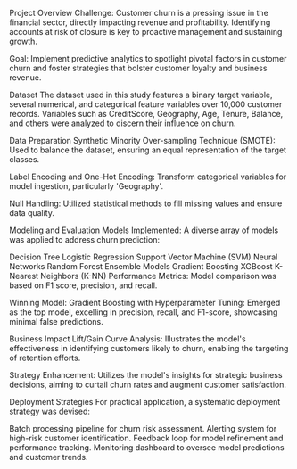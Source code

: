 Project Overview
Challenge: Customer churn is a pressing issue in the financial sector, directly impacting revenue and profitability. Identifying accounts at risk of closure is key to proactive management and sustaining growth.

Goal: Implement predictive analytics to spotlight pivotal factors in customer churn and foster strategies that bolster customer loyalty and business revenue.


Dataset
The dataset used in this study features a binary target variable, several numerical, and categorical feature variables over 10,000 customer records. Variables such as CreditScore, Geography, Age, Tenure, Balance, and others were analyzed to discern their influence on churn.

Data Preparation
Synthetic Minority Over-sampling Technique (SMOTE): Used to balance the dataset, ensuring an equal representation of the target classes.

Label Encoding and One-Hot Encoding: Transform categorical variables for model ingestion, particularly 'Geography'.

Null Handling: Utilized statistical methods to fill missing values and ensure data quality.


Modeling and Evaluation
Models Implemented:
A diverse array of models was applied to address churn prediction:

Decision Tree
Logistic Regression
Support Vector Machine (SVM)
Neural Networks
Random Forest
Ensemble Models
Gradient Boosting
XGBoost
K-Nearest Neighbors (K-NN)
Performance Metrics:
Model comparison was based on F1 score, precision, and recall.

Winning Model:
Gradient Boosting with Hyperparameter Tuning: Emerged as the top model, excelling in precision, recall, and F1-score, showcasing minimal false predictions.


Business Impact
Lift/Gain Curve Analysis:
Illustrates the model's effectiveness in identifying customers likely to churn, enabling the targeting of retention efforts.

Strategy Enhancement:
Utilizes the model's insights for strategic business decisions, aiming to curtail churn rates and augment customer satisfaction.


Deployment Strategies
For practical application, a systematic deployment strategy was devised:

Batch processing pipeline for churn risk assessment.
Alerting system for high-risk customer identification.
Feedback loop for model refinement and performance tracking.
Monitoring dashboard to oversee model predictions and customer trends.

